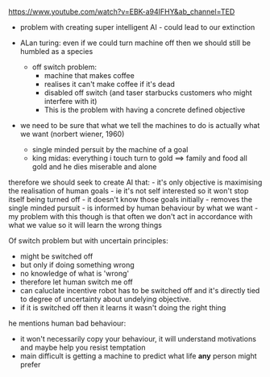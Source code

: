 https://www.youtube.com/watch?v=EBK-a94IFHY&ab_channel=TED


- problem with creating super intelligent AI - could lead to our extinction 
- ALan turing: even if we could turn machine off then we should still be humbled as a species 
	- off switch problem:
		- machine that makes coffee
		- realises it can't make coffee if it's dead 
		- disabled off switch (and taser starbucks customers who might interfere with it)
		- This is the problem with having a concrete defined objective 
	
- we need to be sure that what we tell the machines to do is actually what we want (norbert wiener, 1960)
	- single minded persuit by the machine of a goal 
	- king midas: everything i touch turn to gold ==> family and food all gold and he dies miserable and alone


therefore we should seek to create AI that: 
	- it's only objective is maximising the realisation of human goals 
		- ie it's not self interested so it won't stop itself being turned off
	- it doesn't know those goals initially 
		- removes the single minded pursuit
	- is informed by human behaviour by what we want 
		- my problem with this though is that often we don't act in accordance with what we value so it will learn the wrong things 


Of switch problem but with uncertain principles:
- might be switched off 
- but only if doing something wrong 
- no knowledge of what is 'wrong'
- therefore let human switch me off 
- can caluclate incentive robot has to be switched off and it's directly tied to degree of uncertainty about undelying objective. 
- if it is switched off then it learns it wasn't doing the right thing 

he mentions human bad behaviour: 
- it won't necessarily copy your behaviour, it will understand motivations and maybe help you resist temptation 
- main difficult is getting a machine to predict what life **any** person might prefer